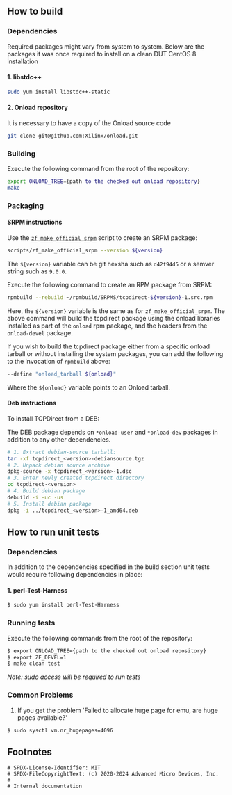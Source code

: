 ## How to build

### Dependencies
Required packages might vary from system to system. Below are the packages it was once required to install on a clean DUT CentOS 8 installation 

#### 1. libstdc++
```bash
sudo yum install libstdc++-static
```
#### 2. Onload repository
It is necessary to have a copy of the Onload source code
```bash
git clone git@github.com:Xilinx/onload.git
```

### Building
Execute the following command from the root of the repository:

```bash
export ONLOAD_TREE={path to the checked out onload repository}
make
```

### Packaging

#### SRPM instructions
Use the [`zf_make_official_srpm`](./scripts/zf_make_official_srpm) script to create an SRPM package:

```bash
scripts/zf_make_official_srpm --version ${version}
```

The `${version}` variable can be git hexsha such as `d42f94d5` or a semver string such as `9.0.0`.

Execute the following command to create an RPM package from SRPM:

```bash
rpmbuild --rebuild ~/rpmbuild/SRPMS/tcpdirect-${version}-1.src.rpm
```

Here, the `${version}` variable is the same as for `zf_make_official_srpm`.
The above command will build the tcpdirect package using the onload libraries
installed as part of the `onload` rpm package, and the headers from the
`onload-devel` package.

If you wish to build the tcpdirect package either from a specific onload tarball
or without installing the system packages, you can add the following to the
invocation of `rpmbuild` above:

```bash
--define "onload_tarball ${onload}"
```

Where the `${onload}` variable points to an Onload tarball.


#### Deb instructions

To install TCPDirect from a DEB:

The DEB package depends on `*onload-user` and `*onload-dev` packages in addition
to any other dependencies.

```bash
# 1. Extract debian-source tarball:
tar -xf tcpdirect_<version>-debiansource.tgz
# 2. Unpack debian source archive
dpkg-source -x tcpdirect_<version>-1.dsc
# 3. Enter newly created tcpdirect directory
cd tcpdirect-<version>
# 4. Build debian package
debuild -i -uc -us
# 5. Install debian package
dpkg -i ../tcpdirect_<version>-1_amd64.deb
```
## How to run unit tests

### Dependencies
In addition to the dependencies specified in the build section unit tests would require following dependencies in place:

#### 1. perl-Test-Harness
```bash
$ sudo yum install perl-Test-Harness
```


### Running tests
Execute the following commands from the root of the repository:

```bash
$ export ONLOAD_TREE={path to the checked out onload repository}
$ export ZF_DEVEL=1
$ make clean test
```

*Note: sudo access will be required to run tests*

### Common Problems

1) If you get the problem 'Failed to allocate huge page for emu, are huge pages available?'

```bash
$ sudo sysctl vm.nr_hugepages=4096
```

## Footnotes

```
# SPDX-License-Identifier: MIT
# SPDX-FileCopyrightText: (c) 2020-2024 Advanced Micro Devices, Inc.
#
# Internal documentation
```
